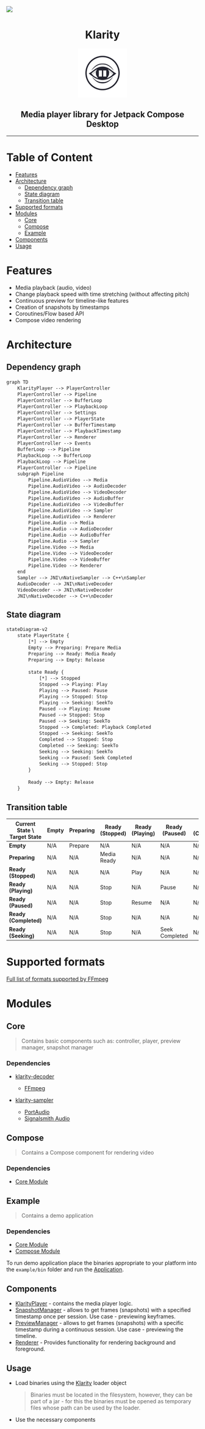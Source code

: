 <a href="https://www.buymeacoffee.com/numq"><img src="https://img.buymeacoffee.com/button-api/?text=Buy me a one way ticket&emoji=✈️&slug=numq&button_colour=5F7FFF&font_colour=ffffff&font_family=Inter&outline_colour=000000&coffee_colour=FFDD00" /></a>

<div align="center">
<h1>Klarity</h1>
<img src="./media/logo.png" alt="logo" height="128px"/>
<h2>Media player library for Jetpack Compose Desktop</h2>
</div>

---

# Table of Content

* [Features](#features)
* [Architecture](#architecture)
    * [Dependency graph](#dependency-graph)
    * [State diagram](#state-diagram)
    * [Transition table](#transition-table)
* [Supported formats](#supported-formats)
* [Modules](#modules)
    * [Core](#core)
    * [Compose](#compose)
    * [Example](#example)
* [Components](#components)
* [Usage](#usage)

# Features

- Media playback (audio, video)
- Change playback speed with time stretching (without affecting pitch)
- Continuous preview for timeline-like features
- Creation of snapshots by timestamps
- Coroutines/Flow based API
- Compose video rendering

# Architecture

## Dependency graph

```mermaid
graph TD
    KlarityPlayer --> PlayerController
    PlayerController --> Pipeline
    PlayerController --> BufferLoop
    PlayerController --> PlaybackLoop
    PlayerController --> Settings
    PlayerController --> PlayerState
    PlayerController --> BufferTimestamp
    PlayerController --> PlaybackTimestamp
    PlayerController --> Renderer
    PlayerController --> Events
    BufferLoop --> Pipeline
    PlaybackLoop --> BufferLoop
    PlaybackLoop --> Pipeline
    PlayerController --> Pipeline
    subgraph Pipeline
        Pipeline.AudioVideo --> Media
        Pipeline.AudioVideo --> AudioDecoder
        Pipeline.AudioVideo --> VideoDecoder
        Pipeline.AudioVideo --> AudioBuffer
        Pipeline.AudioVideo --> VideoBuffer
        Pipeline.AudioVideo --> Sampler
        Pipeline.AudioVideo --> Renderer
        Pipeline.Audio --> Media
        Pipeline.Audio --> AudioDecoder
        Pipeline.Audio --> AudioBuffer
        Pipeline.Audio --> Sampler
        Pipeline.Video --> Media
        Pipeline.Video --> VideoDecoder
        Pipeline.Video --> VideoBuffer
        Pipeline.Video --> Renderer
    end
    Sampler --> JNI\nNativeSampler --> C++\nSampler
    AudioDecoder --> JNI\nNativeDecoder
    VideoDecoder --> JNI\nNativeDecoder
    JNI\nNativeDecoder --> C++\nDecoder
```

## State diagram

```mermaid
stateDiagram-v2
    state PlayerState {
        [*] --> Empty
        Empty --> Preparing: Prepare Media
        Preparing --> Ready: Media Ready
        Preparing --> Empty: Release

        state Ready {
            [*] --> Stopped
            Stopped --> Playing: Play
            Playing --> Paused: Pause
            Playing --> Stopped: Stop
            Playing --> Seeking: SeekTo
            Paused --> Playing: Resume
            Paused --> Stopped: Stop
            Paused --> Seeking: SeekTo
            Stopped --> Completed: Playback Completed
            Stopped --> Seeking: SeekTo
            Completed --> Stopped: Stop
            Completed --> Seeking: SeekTo
            Seeking --> Seeking: SeekTo
            Seeking --> Paused: Seek Completed
            Seeking --> Stopped: Stop
        }

        Ready --> Empty: Release
    }
```

## Transition table

| Current State \ Target State | Empty | Preparing | Ready (Stopped) | Ready (Playing) | Ready (Paused) | Ready (Completed) | Ready (Seeking) | Released |
|------------------------------|-------|-----------|-----------------|-----------------|----------------|-------------------|-----------------|----------|
| **Empty**                    | N/A   | Prepare   | N/A             | N/A             | N/A            | N/A               | N/A             | N/A      |
| **Preparing**                | N/A   | N/A       | Media Ready     | N/A             | N/A            | N/A               | N/A             | Release  |
| **Ready (Stopped)**          | N/A   | N/A       | N/A             | Play            | N/A            | N/A               | SeekTo          | Release  |
| **Ready (Playing)**          | N/A   | N/A       | Stop            | N/A             | Pause          | N/A               | SeekTo          | N/A      |
| **Ready (Paused)**           | N/A   | N/A       | Stop            | Resume          | N/A            | N/A               | SeekTo          | N/A      |
| **Ready (Completed)**        | N/A   | N/A       | Stop            | N/A             | N/A            | N/A               | SeekTo          | N/A      |
| **Ready (Seeking)**          | N/A   | N/A       | Stop            | N/A             | Seek Completed | N/A               | SeekTo          | N/A      |

# Supported formats

[Full list of formats supported by FFmpeg](https://ffmpeg.org/ffmpeg-formats.html)

# Modules

## Core

> Contains basic components such as: controller, player, preview manager, snapshot manager

### Dependencies

- [klarity-decoder](https://github.com/numq/klarity-decoder)
    - [FFmpeg](https://www.ffmpeg.org/)

- [klarity-sampler](https://github.com/numq/klarity-sampler)
    - [PortAudio](https://github.com/PortAudio/portaudio/)
    - [Signalsmith Audio](https://github.com/Signalsmith-Audio/signalsmith-stretch)

## Compose

> Contains a Compose component for rendering video

### Dependencies

- [Core Module](#core)

## Example

> Contains a demo application

### Dependencies

- [Core Module](#core)
- [Compose Module](#compose)

To run demo application place the binaries appropriate to your platform into the `example/bin` folder and run
the [Application](example/src/main/kotlin/application/Application.kt).

## Components

- [KlarityPlayer](core/src/main/kotlin/player/KlarityPlayer.kt) - contains the media player logic.
- [SnapshotManager](core/src/main/kotlin/snapshot/SnapshotManager.kt) - allows to get frames (snapshots) with a
  specified timestamp once per session. Use case - previewing keyframes.
- [PreviewManager](core/src/main/kotlin/preview/PreviewManager.kt) - allows to get frames (snapshots) with a
  specific timestamp during a continuous session. Use case - previewing the timeline.
- [Renderer](compose/src/main/kotlin/renderer/Renderer.kt) - Provides functionality for rendering background and
  foreground.

## Usage

- Load binaries using the [Klarity](core/src/main/kotlin/library/Klarity.kt) loader object
  > Binaries must be located in the filesystem, however, they can be part of a jar - for this the binaries must be
  opened
  > as temporary files whose path can be used by the loader.
- Use the necessary components